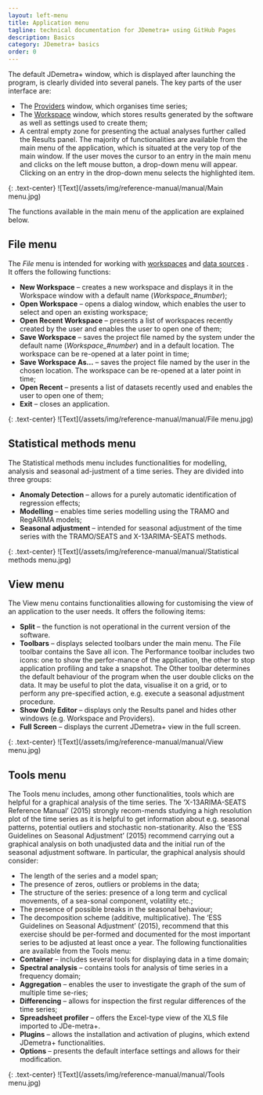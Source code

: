 ```yaml
---
layout: left-menu
title: Application menu
tagline: technical documentation for JDemetra+ using GitHub Pages
description: Basics
category: JDemetra+ basics
order: 0
---
```

The default JDemetra+ window, which is displayed after launching the program, is clearly divided into several panels. 
The key parts of the user interface are: 
* The [Providers](data-providers.html) window, which organises time series; 
* The [Workspace](workspace.html) window, which stores results generated by the software as well as settings used to create them; 
* A central empty zone for presenting the actual analyses further called the Results panel.
The majority of functionalities are available from the main menu of the 
application, which is situated at the very top of the main window. If 
the user moves the cursor to an entry in the main menu and clicks on the 
left mouse button, a drop-down menu will appear. Clicking on an entry in 
the drop-down menu selects the highlighted item. 

{: .text-center}
![Text](/assets/img/reference-manual/manual/Main menu.jpg)

 The functions available in the main menu of the application are explained below.
## File menu
 The *File* menu is intended for working with [workspaces](workspace.html) and [data sources](data-providers.html) .  
It offers the following functions:  
* **New Workspace** – creates a new workspace and displays it in the Workspace window with a default name (*Workspace_#number*); 
* **Open Workspace** – opens a dialog window, which enables the user to select and open an existing workspace; 
* **Open Recent Workspace** – presents a list of workspaces recently created by the user and enables the user to open one of them; 
* **Save Workspace** – saves the project file named by the system under the default name (*Workspace_#number*) and in a default location. The workspace can be re-opened at a later point in time; 
* **Save Workspace As…** – saves the project file named by the user in the chosen location. The workspace can be re-opened at a later point in time; 
* **Open Recent** – presents a list of datasets recently used and enables the user to open one of them; 
* **Exit** – closes an application.

{: .text-center}
![Text](/assets/img/reference-manual/manual/File menu.jpg)

## Statistical methods menu
The Statistical methods menu includes functionalities for modelling, analysis and seasonal ad-justment of a time series. They are divided into three groups:
* **Anomaly Detection** – allows for a purely automatic identification of regression effects;
* **Modelling** – enables time series modelling using the TRAMO and RegARIMA models; 
* **Seasonal adjustment** – intended for seasonal adjustment of the time series with the TRAMO/SEATS and X-13ARIMA-SEATS methods. 

{: .text-center}
![Text](/assets/img/reference-manual/manual/Statistical methods menu.jpg)

## View menu
The View menu contains functionalities allowing for customising the view of an application to the user needs. It offers the following items:
* **Split** – the function is not operational in the current version of the software.
* **Toolbars** – displays selected toolbars under the main menu. The File toolbar contains the Save all icon. The Performance toolbar includes two icons: one to show the perfor-mance of the application, the other to stop application profiling and take a snapshot. The Other toolbar determines the default behaviour of the program when the user double clicks on the data. It may be useful to plot the data, visualise it on a grid, or to perform any pre-specified action, e.g. execute a seasonal adjustment procedure.
* **Show Only Editor** – displays only the Results panel and hides other windows (e.g. Workspace and Providers).
* **Full Screen** – displays the current JDemetra+ view in the full screen.

{: .text-center}
![Text](/assets/img/reference-manual/manual/View menu.jpg)

## Tools menu
The Tools menu includes, among other functionalities, tools which are helpful for a graphical analysis of the time series. The ‘X-13ARIMA-SEATS Reference Manual’ (2015) strongly recom-mends studying a high resolution plot of the time series as it is helpful to get information about e.g. seasonal patterns, potential outliers and stochastic non-stationarity. Also the ‘ESS Guidelines on Seasonal Adjustment’ (2015) recommend carrying out a graphical analysis on both unadjusted data and the initial run of the seasonal adjustment software. In particular, the graphical analysis should consider: 
* The length of the series and a model span;  
* The presence of zeros, outliers or problems in the data;  
* The structure of the series: presence of a long term and cyclical movements, of a sea-sonal component, volatility etc.;  
* The presence of possible breaks in the seasonal behaviour;  
* The decomposition scheme (additive, multiplicative).
The ‘ESS Guidelines on Seasonal Adjustment’ (2015), recommend that this exercise should be per-formed and documented for the most important series to be adjusted at least once a year.
The following functionalities are available from the Tools menu:
* **Container** – includes several tools for displaying data in a time domain;
* **Spectral analysis** – contains tools for analysis of time series in a frequency domain;
* **Aggregation** – enables the user to investigate the graph of the sum of multiple time se-ries;
* **Differencing** – allows for inspection the first regular differences of the time series;
* **Spreadsheet profiler** – offers the Excel-type view of the XLS file imported to JDe-metra+.
* **Plugins** – allows the installation and activation of plugins, which extend JDemetra+ functionalities.
* **Options** – presents the default interface settings and allows for their modification.

{: .text-center}
![Text](/assets/img/reference-manual/manual/Tools menu.jpg)


